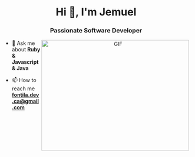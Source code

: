<h1 align="center">Hi 👋, I'm Jemuel</a></h1>
<h3 align="center">Passionate Software Developer</h3>



<a target="_blank" align="center">
  <img align="right" top="500" height="300" width="400" alt="GIF" src="https://media.giphy.com/media/SWoSkN6DxTszqIKEqv/giphy.gif">
</a>





- 💬 Ask me about **Ruby & Javascript & Java**

- 📫 How to reach me **fontila.dev.ca@gmail.com**
